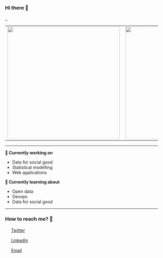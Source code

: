 ### Hi there 👋 

<p align="left">
  <a href="https://komarev.com/ghpvc/?username=fernandascovino&color=blue&style=flat" target="_blank">
    <img src="https://komarev.com/ghpvc/?username=fernandascovino&color=blue&style=flat" alt="">
  </a>
  <a href="https://img.shields.io/github/followers/fernandascovino?style=social" target="_blank">
    <img src="https://img.shields.io/github/followers/fernandascovino?style=social" alt="">
  </a>
  <a href="https://img.shields.io/twitter/follow/fernandascovino?style=social" target="_blank">
    <img src="https://img.shields.io/twitter/follow/fernandascovino?style=social" alt="">
  </a>
</p>

<center>
  <table>
    <tr>
        <td><img width="370px" align="left" src="https://github-readme-stats.vercel.app/api/top-langs/?username=fernandascovino&hide=html&layout=compact&theme=default" /></td>
        <td><img width="370px" align="left" src="https://github-readme-stats.vercel.app/api?username=fernandascovino&theme=default"/></td>
    </tr>   
  </table>
</center>

---

**🔭 Currently working on** 
- Data for social good
- Statistical modelling
- Web applications

**🌱 Currently learning about** 
- Open data
- Devops
- Data for social good

---  

### How to reach me? 📩 

<a href="https://twitter.com/fernandascovino"><img src="https://github.com/leticiadasilva/leticiadasilva/blob/main/images/twitter.png" width="16"></img></a> [Twitter](https://twitter.com/fernandascovino)   

<a href="https://www.linkedin.com/in/fernanda-scovino"><img src="https://github.com/leticiadasilva/leticiadasilva/blob/main/images/linkedin.png" width="16"></img></a> [LinkedIn](https://www.linkedin.com/in/fernanda-scovino)  

<a href="mailto:fscovinom@gmail.com"><img src="https://github.com/leticiadasilva/leticiadasilva/blob/main/images/email.png" width="16"></img></a> [Email](mailto:fscovinom@gmail.com)  
